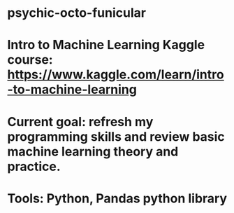 # psychic-octo-funicular

# Intro to Machine Learning Kaggle course: https://www.kaggle.com/learn/intro-to-machine-learning

# Current goal: refresh my programming skills and review basic machine learning theory and practice.

# Tools: Python, Pandas python library
